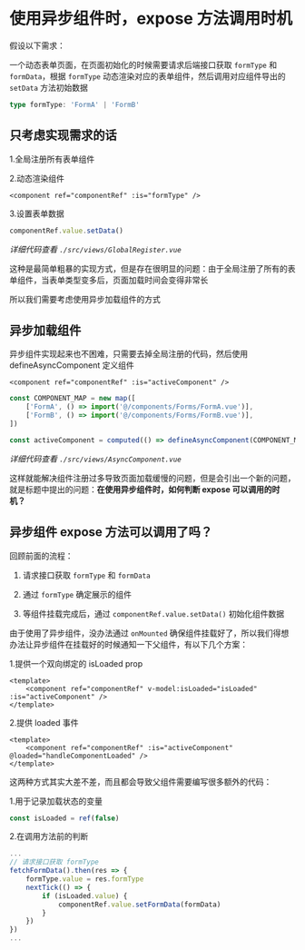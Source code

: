 # 使用异步组件时，expose 方法调用时机

假设以下需求：

一个动态表单页面，在页面初始化的时候需要请求后端接口获取 `formType` 和 `formData`，根据 `formType` 动态渲染对应的表单组件，然后调用对应组件导出的 `setData` 方法初始数据

```ts
type formType: 'FormA' | 'FormB'
```

## 只考虑实现需求的话

1.全局注册所有表单组件

2.动态渲染组件

```vue
<component ref="componentRef" :is="formType" />
```

3.设置表单数据

```ts
componentRef.value.setData()
```

_详细代码查看 `./src/views/GlobalRegister.vue`_

这种是最简单粗暴的实现方式，但是存在很明显的问题：由于全局注册了所有的表单组件，当表单类型变多后，页面加载时间会变得非常长

所以我们需要考虑使用异步加载组件的方式

## 异步加载组件

异步组件实现起来也不困难，只需要去掉全局注册的代码，然后使用 defineAsyncComponent 定义组件

```vue
<component ref="componentRef" :is="activeComponent" />
```

```ts
const COMPONENT_MAP = new map([
    ['FormA', () => import('@/components/Forms/FormA.vue')],
    ['FormB', () => import('@/components/Forms/FormB.vue')],
])

const activeComponent = computed(() => defineAsyncComponent(COMPONENT_MAP[formType]))
```

_详细代码查看 `./src/views/AsyncComponent.vue`_

这样就能解决组件注册过多导致页面加载缓慢的问题，但是会引出一个新的问题，就是标题中提出的问题：**在使用异步组件时，如何判断 expose 可以调用的时机？**

## 异步组件 expose 方法可以调用了吗？

回顾前面的流程：

1. 请求接口获取 `formType` 和 `formData`

2. 通过 `formType` 确定展示的组件

3. 等组件挂载完成后，通过 `componentRef.value.setData()` 初始化组件数据

由于使用了异步组件，没办法通过 `onMounted` 确保组件挂载好了，所以我们得想办法让异步组件在挂载好的时候通知一下父组件，有以下几个方案：

1.提供一个双向绑定的 isLoaded prop

```vue
<template>
    <component ref="componentRef" v-model:isLoaded="isLoaded" :is="activeComponent" />
</template>
```

2.提供 loaded 事件

```vue
<template>
    <component ref="componentRef" :is="activeComponent" @loaded="handleComponentLoaded" />
</template>
```

这两种方式其实大差不差，而且都会导致父组件需要编写很多额外的代码：

1.用于记录加载状态的变量

```ts
const isLoaded = ref(false)
```

2.在调用方法前的判断

```ts
...
// 请求接口获取 formType
fetchFormData().then(res => {
    formType.value = res.formType
    nextTick(() => {
        if (isLoaded.value) {
            componentRef.value.setFormData(formData)
        }
    })
})
...
```